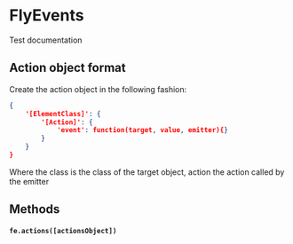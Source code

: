 # FlyEvents
Test documentation

## Action object format
Create the action object in the following fashion:
```json
{
    '[ElementClass]': {
        '[Action]': {
            'event': function(target, value, emitter){}
        }
    }
}
```
Where the class is the class of the target object, action the action called by the emitter 

## Methods

#### ```fe.actions([actionsObject])```

